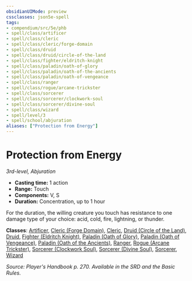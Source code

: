 ```yaml
---
obsidianUIMode: preview
cssclasses: json5e-spell
tags:
- compendium/src/5e/phb
- spell/class/artificer
- spell/class/cleric
- spell/class/cleric/forge-domain
- spell/class/druid
- spell/class/druid/circle-of-the-land
- spell/class/fighter/eldritch-knight
- spell/class/paladin/oath-of-glory
- spell/class/paladin/oath-of-the-ancients
- spell/class/paladin/oath-of-vengeance
- spell/class/ranger
- spell/class/rogue/arcane-trickster
- spell/class/sorcerer
- spell/class/sorcerer/clockwork-soul
- spell/class/sorcerer/divine-soul
- spell/class/wizard
- spell/level/3
- spell/school/abjuration
aliases: ["Protection from Energy"]
---
```

# Protection from Energy
*3rd-level, Abjuration*  

- **Casting time:** 1 action
- **Range:** Touch
- **Components:** V, S
- **Duration:** Concentration, up to 1 hour

For the duration, the willing creature you touch has resistance to one damage type of your choice: acid, cold, fire, lightning, or thunder.

**Classes**: [Artificer](/compendium/classes/artificer-tce.md), [Cleric (Forge Domain)](/compendium/classes/cleric-forge-domain-xge.md), [Cleric](/compendium/classes/cleric.md), [Druid (Circle of the Land)](/compendium/classes/druid-circle-of-the-land.md), [Druid](/compendium/classes/druid.md), [Fighter (Eldritch Knight)](/compendium/classes/fighter-eldritch-knight.md), [Paladin (Oath of Glory)](/compendium/classes/paladin-oath-of-glory-tce.md), [Paladin (Oath of Vengeance)](/compendium/classes/paladin-oath-of-vengeance.md), [Paladin (Oath of the Ancients)](/compendium/classes/paladin-oath-of-the-ancients.md), [Ranger](/compendium/classes/ranger.md), [Rogue (Arcane Trickster)](/compendium/classes/rogue-arcane-trickster.md), [Sorcerer (Clockwork Soul)](/compendium/classes/sorcerer-clockwork-soul-tce.md), [Sorcerer (Divine Soul)](/compendium/classes/sorcerer-divine-soul-xge.md), [Sorcerer](/compendium/classes/sorcerer.md), [Wizard](/compendium/classes/wizard.md)

*Source: Player's Handbook p. 270. Available in the SRD and the Basic Rules.*